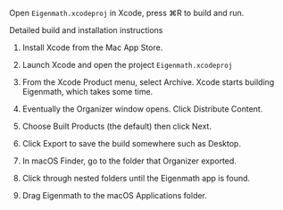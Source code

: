 Open `Eigenmath.xcodeproj` in Xcode, press ⌘R to build and run.

Detailed build and installation instructions

1. Install Xcode from the Mac App Store.

2. Launch Xcode and open the project `Eigenmath.xcodeproj`

3. From the Xcode Product menu, select Archive.
Xcode starts building Eigenmath, which takes some time.

4. Eventually the Organizer window opens.
Click Distribute Content.

5. Choose Built Products (the default) then click Next.

6. Click Export to save the build somewhere such as Desktop.

7. In macOS Finder, go to the folder that Organizer exported.

8. Click through nested folders until the Eigenmath app is found.

9. Drag Eigenmath to the macOS Applications folder.
